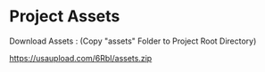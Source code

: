 # Project Assets

Download Assets :
(Copy "assets" Folder to Project Root Directory)

https://usaupload.com/6RbI/assets.zip
